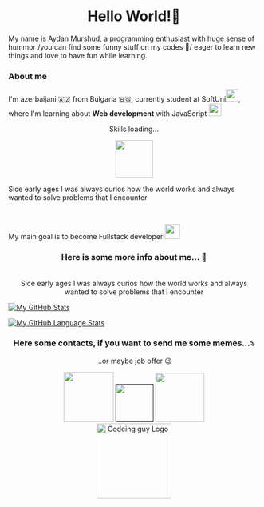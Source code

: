 <html>
  <h1 align="center">Hello World!👋</h1>
  <p align="justfy">My name is Aydan Murshud, a programming enthusiast with huge sense of hummor /you can find some funny stuff on my codes 🤣/ eager to learn new things and love to have fun while learning.</br>
  <h3> About me</h3>
  I'm azerbaijani 🇦🇿 from Bulgaria 🇧🇬, currently student at SoftUni<span><a href="https://softuni.bg/"><img width="25" src="https://upload.wikimedia.org/wikipedia/commons/7/76/Logo_Software_University_%28SoftUni%29_-_blue.png"/></a></span>, where I'm learning about <strong>Web development</strong> with JavaScript <span><img width="25" src="https://cdn.icon-icons.com/icons2/2415/PNG/512/javascript_original_logo_icon_146455.png"/></span></br>
  
  <div display="inline"align="center">
    <p>Skills loading...</p>
    <img width="75" src="https://media.giphy.com/media/xTkcEQACH24SMPxIQg/giphy.gif"/>
  </div>
  
  Sice early ages I was always curios how the world works and always wanted to solve problems that I encounter
  </p></br>
  
  
  My main goal is to become Fullstack developer <span><img src="https://media.giphy.com/media/ukMiDlCmdv2og/giphy.gif" alt="" width="30"/></span></br>
  
  <div align="center">
    <h3>Here is some more info about me... 🤴</h3>
    <p></br>
  Sice early ages I was always curios how the world works and always wanted to solve problems that I encounter</p>
  </div>
   
 </html>

   [![My GitHub Stats](https://github-readme-stats.vercel.app/api/?username=AydanMurshud&count_private=true&theme=tokyonight&showicons=true)]()

[![My GitHub Language Stats](https://github-readme-stats.vercel.app/api/top-langs/?username=AydanMurshud&langs_count=5&theme=tokyonight)]()


<html>
  <div align="center">
  <h3>Here some contacts, if you want to send me some memes...⤵️</h3>
    <p>...or maybe job offer 😉</p>
  <a href="https://www.facebook.com/aydin.idn"> <img heigth="20" width="100" src="https://img.shields.io/badge/Facebook-blue?style=for-the-badge&logo=facebook&logoColor=white" alt=""/></a>
  <a href=""><img heigth="20" width="76" src="https://img.shields.io/badge/Gmail-red?style=for-the-badge&logo=gmail&logoColor=white" alt=""/></a>
  <a href="https://www.linkedin.com/in/aydan-murshud-969ba322b?trk=public_profile_browsemap"><img heigth="20" width="98"  src="https://img.shields.io/badge/LinkedIn-0077B5?style=for-the-badge&logo=linkedin&logoColor=white" alt=""/></a></br>
  <img src="https://media.giphy.com/media/ZVik7pBtu9dNS/giphy.gif" alt="Codeing guy Logo" width ="150" />
  </div>
</html>

  







  <div>










<!--[![My GitHub Stats](https://github-readme-stats.vercel.app/api/?username=AydanMurshud&count_private=true&theme=tokyonight&showicons=true)]()


[![My GitHub Language Stats](https://github-readme-stats.vercel.app/api/top-langs/?username=AydanMurshud&langs_count=5&theme=tokyonight)]()






[![GitHub Streak](http://github-readme-streak-stats.herokuapp.com?user=AydanMurshud&theme=neon-dark&date_format=j%20M%5B%20Y%5D&border=DD2727)](https://git.io/streak-stats)






# Hello World!👋 
It's Aydan a programming enthusiast with huge sense of hummor /you can find some funny stuff on my codes 🤣/ eager to learn new things and love to have fun while learning.

<!-- something interesting here!
## 🤴 About me 

Sice early ages I was always curios how the world works and always wanted to solve problems that I encounter such as: 

**6- years old Me**

-Why sea water is salty? 🤔 and proceed to put some sugar on it 🤣. 

Well, that can summarize my passion to solve problems, experiment and learn how the world works. But the world changed since that time and the problems we encounter and will encounter will be connected with technologies -->







<!--
**AydanMurshud/AydanMurshud** is a ✨ _special_ ✨ repository because its `README.md` (this file) appears on your GitHub profile.

Here are some ideas to get you started:

- 🔭 I’m currently working on ...
- 🌱 I’m currently learning ...
- 👯 I’m looking to collaborate on ...
- 🤔 I’m looking for help with ...
- 💬 Ask me about ...
- 📫 How to reach me: ...
- 😄 Pronouns: ...
- ⚡ Fun fact: ...
-->
